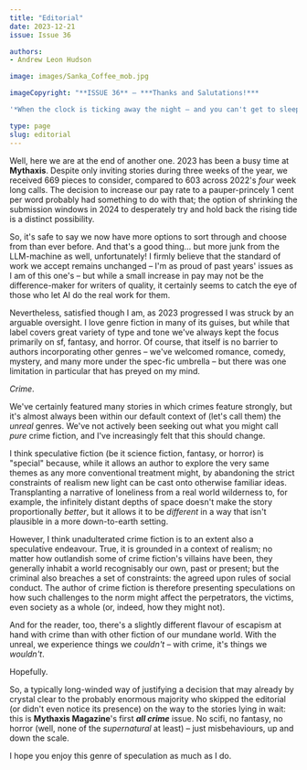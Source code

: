```yaml
---
title: "Editorial"
date: 2023-12-21
issue: Issue 36

authors:
- Andrew Leon Hudson

image: images/Sanka_Coffee_mob.jpg

imageCopyright: "**ISSUE 36** – ***Thanks and Salutations!***

'*When the clock is ticking away the night – and you can't get to sleep – your nerves make you jump at every sound. You find yourself thinking things that would never occur to you in the daylight. What makes you so nervous and uneasy? And why couldn't you get to sleep when you first went to bed?'* It turns out the answer isn't insidious crime but insidious caffeine! The cover image is from an ad for decaffeinated [Sanka Coffee - Was that a burglar downstairs?](https://commons.wikimedia.org/wiki/File:Sanka_Coffee_-_Was_that_a_burglar_downstairs,_1948.jpg), painted in 1948 by [Fritz Siebel](https://en.wikipedia.org/wiki/Fritz_Siebel), more famous for his ['Someone Talked' WWII poster](https://en.wikipedia.org/wiki/Fritz_Siebel#/media/File:SOMEONE_TALKED_-_NARA_-_513672.jpg). Now out of copyright, this particular ad ran in the notorious crime publisher *Ladies' Home Journal*…"

type: page
slug: editorial
---
```


Well, here we are at the end of another one. 2023 has been a busy time at **Mythaxis**. Despite only inviting stories during three weeks of the year, we received 669 pieces to consider, compared to 603 across 2022's *four* week long calls. The decision to increase our pay rate to a pauper-princely 1 cent per word probably had something to do with that; the option of shrinking the submission windows in 2024 to desperately try and hold back the rising tide is a distinct possibility.

So, it's safe to say we now have more options to sort through and choose from than ever before. And that's a good thing… but more junk from the LLM-machine as well, unfortunately! I firmly believe that the standard of work we accept remains unchanged – I'm as proud of past years' issues as I am of this one's – but while a small increase in pay may not be the difference-maker for writers of quality, it certainly seems to catch the eye of those who let AI do the real work for them.

Nevertheless, satisfied though I am, as 2023 progressed I was struck by an arguable oversight. I love genre fiction in many of its guises, but while that label covers great variety of type and tone we've always kept the focus primarily on sf, fantasy, and horror. Of course, that itself is no barrier to authors incorporating other genres – we've welcomed romance, comedy, mystery, and many more under the spec-fic umbrella – but there was one limitation in particular that has preyed on my mind.

*Crime*.

We've certainly featured many stories in which crimes feature strongly, but it's almost always been within our default context of (let's call them) the *unreal* genres. We've not actively been seeking out what you might call *pure* crime fiction, and I've increasingly felt that this should change.

I think speculative fiction (be it science fiction, fantasy, or horror) is "special" because, while it allows an author to explore the very same themes as any more conventional treatment might, by abandoning the strict constraints of realism new light can be cast onto otherwise familiar ideas. Transplanting a narrative of loneliness from a real world wilderness to, for example, the infinitely distant depths of space doesn't make the story proportionally *better*, but it allows it to be *different* in a way that isn't plausible in a more down-to-earth setting.

However, I think unadulterated crime fiction is to an extent also a speculative endeavour. True, it is grounded in a context of realism; no matter how outlandish some of crime fiction's villains have been, they generally inhabit a world recognisably our own, past or present; but the criminal also breaches a set of constraints: the agreed upon rules of social conduct. The author of crime fiction is therefore presenting speculations on how such challenges to the norm might affect the perpetrators, the victims, even society as a whole (or, indeed, how they might not).

And for the reader, too, there's a slightly different flavour of escapism at hand with crime than with other fiction of our mundane world. With the unreal, we experience things we *couldn't* – with crime, it's things we *wouldn't*.

Hopefully.

So, a typically long-winded way of justifying a decision that may already by crystal clear to the probably enormous majority who skipped the editorial (or didn't even notice its presence) on the way to the stories lying in wait: this is **Mythaxis Magazine**'s first ***all crime*** issue. No scifi, no fantasy, no horror (well, none of the *supernatural* at least) – just misbehaviours, up and down the scale.

I hope you enjoy this genre of speculation as much as I do.
